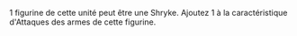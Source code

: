 1 figurine de cette unité peut être une Shryke. Ajoutez 1 à la caractéristique d'Attaques des armes de cette figurine. 